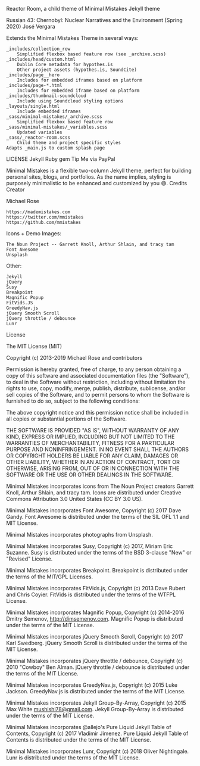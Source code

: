 Reactor Room, a child theme of Minimal Mistakes Jekyll theme

Russian 43: Chernobyl: Nuclear Narratives and the Environment (Spring 2020)
José Vergara

Extends the Minimal Mistakes Theme in several ways:

    _includes/collection_row
        Simplified flexbox based feature row (see _archive.scss)
    _includes/head/custom.html
        Dublin Core metadata for hypothes.is
        Other project assets (hypothes.is, SoundCite)
    _includes/page__hero
        Includes for embedded iframes based on platform
    _includes/page-*.html
        Includes for embedded iframe based on platform
    _includes/thumbnail-soundcloud
        Include using Soundcloud styling options
    _layouts/single.html
        Include embedded iframes
    _sass/minimal-mistakes/_archive.scss
        Simplified flexbox based feature row
    _sass/minimal-mistakes/_variables.scss
        Updated variables
    _sass/_reactor-room.scss
        Child theme and project specific styles
    Adapts _main.js to custom splash page

LICENSE Jekyll Ruby gem Tip Me via PayPal

Minimal Mistakes is a flexible two-column Jekyll theme, perfect for building personal sites, blogs, and portfolios. As the name implies, styling is purposely minimalistic to be enhanced and customized by you 😄.
Credits
Creator

Michael Rose

    https://mademistakes.com
    https://twitter.com/mmistakes
    https://github.com/mmistakes

Icons + Demo Images:

    The Noun Project -- Garrett Knoll, Arthur Shlain, and tracy tam
    Font Awesome
    Unsplash

Other:

    Jekyll
    jQuery
    Susy
    Breakpoint
    Magnific Popup
    FitVids.JS
    GreedyNav.js
    jQuery Smooth Scroll
    jQuery throttle / debounce
    Lunr

License

The MIT License (MIT)

Copyright (c) 2013-2019 Michael Rose and contributors

Permission is hereby granted, free of charge, to any person obtaining a copy of this software and associated documentation files (the "Software"), to deal in the Software without restriction, including without limitation the rights to use, copy, modify, merge, publish, distribute, sublicense, and/or sell copies of the Software, and to permit persons to whom the Software is furnished to do so, subject to the following conditions:

The above copyright notice and this permission notice shall be included in all copies or substantial portions of the Software.

THE SOFTWARE IS PROVIDED "AS IS", WITHOUT WARRANTY OF ANY KIND, EXPRESS OR IMPLIED, INCLUDING BUT NOT LIMITED TO THE WARRANTIES OF MERCHANTABILITY, FITNESS FOR A PARTICULAR PURPOSE AND NONINFRINGEMENT. IN NO EVENT SHALL THE AUTHORS OR COPYRIGHT HOLDERS BE LIABLE FOR ANY CLAIM, DAMAGES OR OTHER LIABILITY, WHETHER IN AN ACTION OF CONTRACT, TORT OR OTHERWISE, ARISING FROM, OUT OF OR IN CONNECTION WITH THE SOFTWARE OR THE USE OR OTHER DEALINGS IN THE SOFTWARE.

Minimal Mistakes incorporates icons from The Noun Project creators Garrett Knoll, Arthur Shlain, and tracy tam. Icons are distributed under Creative Commons Attribution 3.0 United States (CC BY 3.0 US).

Minimal Mistakes incorporates Font Awesome, Copyright (c) 2017 Dave Gandy. Font Awesome is distributed under the terms of the SIL OFL 1.1 and MIT License.

Minimal Mistakes incorporates photographs from Unsplash.

Minimal Mistakes incorporates Susy, Copyright (c) 2017, Miriam Eric Suzanne. Susy is distributed under the terms of the BSD 3-clause "New" or "Revised" License.

Minimal Mistakes incorporates Breakpoint. Breakpoint is distributed under the terms of the MIT/GPL Licenses.

Minimal Mistakes incorporates FitVids.js, Copyright (c) 2013 Dave Rubert and Chris Coyier. FitVids is distributed under the terms of the WTFPL License.

Minimal Mistakes incorporates Magnific Popup, Copyright (c) 2014-2016 Dmitry Semenov, http://dimsemenov.com. Magnific Popup is distributed under the terms of the MIT License.

Minimal Mistakes incorporates jQuery Smooth Scroll, Copyright (c) 2017 Karl Swedberg. jQuery Smooth Scroll is distributed under the terms of the MIT License.

Minimal Mistakes incorporates jQuery throttle / debounce, Copyright (c) 2010 "Cowboy" Ben Alman. jQuery throttle / debounce is distributed under the terms of the MIT License.

Minimal Mistakes incorporates GreedyNav.js, Copyright (c) 2015 Luke Jackson. GreedyNav.js is distributed under the terms of the MIT License.

Minimal Mistakes incorporates Jekyll Group-By-Array, Copyright (c) 2015 Max White mushishi78@gmail.com. Jekyll Group-By-Array is distributed under the terms of the MIT License.

Minimal Mistakes incorporates @allejo's Pure Liquid Jekyll Table of Contents, Copyright (c) 2017 Vladimir Jimenez. Pure Liquid Jekyll Table of Contents is distributed under the terms of the MIT License.

Minimal Mistakes incorporates Lunr, Copyright (c) 2018 Oliver Nightingale. Lunr is distributed under the terms of the MIT License.